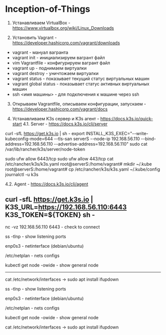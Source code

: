 # Inception-of-Things
1. Устанавливаем VirtualBox - https://www.virtualbox.org/wiki/Linux_Downloads

2. Установить Vagrant - https://developer.hashicorp.com/vagrant/downloads
  * vagrant - мануал вагранта
  * vagrant init - инициализируем вагрант файл
  * vim Vagrantfile - конфигурируем вагрант файл
  * vagrant up - поднимаем виртуалки
  * vagrant destroy - уничтожаем виртуалки
  * vagrant status - показывает текущий статус виртуальных машин
  * vagrant global status - показывает статус активных виртуальных машин
  * ssh <имя машины> - для подключения к машине через ssh 

3. Открываем Vagrantfile, описываем конфигурации, запускаем - https://developer.hashicorp.com/vagrant/docs

4. Устанавливаем K3s сервер и K3s агент - https://docs.k3s.io/quick-start
4.1. Server - https://docs.k3s.io/cli/server

curl -sfL https://get.k3s.io | sh -
export INSTALL_K3S_EXEC="--write-kubeconfig-mode=644 --tls-san serverS --node-ip 192.168.56.110  --bind-address=192.168.56.110 --advertise-address=192.168.56.110"
sudo cat /var/lib/rancher/k3s/server/node-token

sudo ufw allow 6443/tcp
sudo ufw allow 443/tcp
cat /etc/rancher/k3s/k3s.yaml
root@serverS:/home/vagrant# mkdir ~/.kube
root@serverS:/home/vagrant# cp /etc/rancher/k3s/k3s.yaml ~/.kube/config
journalctl -u k3s

4.2. Agent - https://docs.k3s.io/cli/agent


curl -sfL https://get.k3s.io | K3S_URL=https://192.168.56.110:6443 K3S_TOKEN=${TOKEN} sh -
-----------------------------------------------


nc -vz 192.168.56.110 6443 - check to connect

ss -tlnp - show listening ports

enp0s3 - netinterface (debian/ubuntu) 

/etc/netplan - nets configs

kubectl get node -owide - show general node


---------------

cat /etc/network/interfaces -> sudo apt install ifupdown

ss -tlnp - show listening ports

enp0s3 - netinterface (debian/ubuntu)

/etc/netplan - nets configs

kubectl get node -owide - show general node

cat /etc/network/interfaces -> sudo apt install ifupdown
